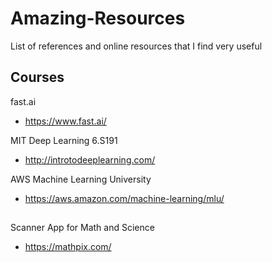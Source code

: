 # Amazing-Resources
List of references and online resources that I find very useful

## Courses
fast.ai
- https://www.fast.ai/

MIT Deep Learning 6.S191
- http://introtodeeplearning.com/

AWS Machine Learning University
- https://aws.amazon.com/machine-learning/mlu/


## 

Scanner App for Math and Science
- https://mathpix.com/
